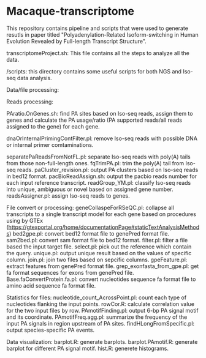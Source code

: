 # Macaque-transcriptome
This repository contains pipeline and scripts that were used to generate resutls in paper titled "Polyadenylation-Related Isoform-switching in Human Evolution Revealed by Full-length Transcript Structure".


transcriptomeProject.sh: This file contains all the steps to analyze all the data.


/scripts: this directory contains some useful scripts for both NGS and Iso-seq data analysis. 

Data/file processing: 

  Reads processing:
  
  PAratio.OnGenes.sh: find PA sites based on Iso-seq reads, assign them to genes and calculate the PA usage/ratio (PA supported reads/all reads assigned to the gene) for each gene.
  
  dnaOrInternalPrimingContFilter.pl: remove Iso-seq reads with possible DNA or internal primer comtaminations.
  
  separatePaReadsFromNotFL.pl: separate Iso-seq reads with poly(A) tails from those non-full-length ones.
  fqTrimPA.pl: trim the poly(A) tail from Iso-seq reads.
  paCluster_revision.pl: output PA clusters based on Iso-seq reads in bed12 format.
  pacBioReadAssign.sh: output the pacbio reads number for each input reference transcript.
  readGroup_YM.pl: classify Iso-seq reads into unique, ambiguous or novel based on assigned gene number.
  readsAssigner.pl: assign Iso-seq reads to genes.
  
  File convert or processing:
    geneCollaspeForRSeQC.pl: collapse all transcripts to a single transcript model for each gene based on procedures using by GTEx (https://gtexportal.org/home/documentationPage#staticTextAnalysisMethods)
    bed2gpe.pl: convert bed12 format file to genePred format file.
    sam2bed.pl: convert sam format file to bed12 format.
    filter.pl: filter a file based the input target file.
    select.pl: pick out the reference which contain the query.
    unique.pl: output unique result based on the values of specific column.
    join.pl: join two files based on sepcific columns.
    gpeFeature.pl: extract features from genePred format file.
    grep_exonfasta_from_gpe.pl: get fa format sequences for exons from genePred file.
    Base.faConvertProtein.fa.pl: convert nucleotides sequence fa format file to amino acid sequence fa format file.
  
  Statistics for files:
    nucleotide_count_AcrossPoint.pl: count each type of nucleotides flanking the input points. 
    rowCor.R: calculate correlation value for the two input files by row.
    PAmotifFinding.pl: output 6-bp PA signal motif and its coordinate.
    PAmotifFreq.agg.pl: summarize the frequency of the input PA signals in region upstream of PA sites.
    findHLongFromSpecific.pl: output species-specific PA events.
    
Data visualization:
  barplot.R: generate barplots.
  barplot.PAmotif.R: generate barplot for different PA signal motif.
  hist.R: generete histograms. 
  
